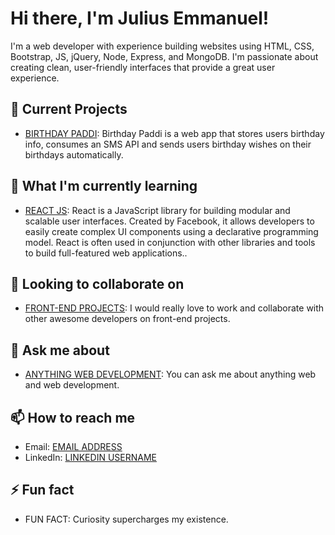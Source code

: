 # Hi there, I'm Julius Emmanuel!

I'm a web developer with experience building websites using HTML, CSS, Bootstrap, JS, jQuery, Node, Express, and MongoDB. I'm passionate about creating clean, user-friendly interfaces that provide a great user experience.

## 🔭 Current Projects

- [BIRTHDAY PADDI](#): Birthday Paddi is a web app that stores users birthday info, consumes an SMS API and sends users birthday wishes on their birthdays automatically.

## 🌱 What I'm currently learning

- [REACT JS](https://reactjs.org/): React is a JavaScript library for building modular and scalable user interfaces. Created by Facebook, it allows developers to easily create complex UI components using a declarative programming model. React is often used in conjunction with other libraries and tools to build full-featured web applications..

## 👯 Looking to collaborate on

- [FRONT-END PROJECTS](#): I would really love to work and collaborate with other awesome developers on front-end projects.

## 💬 Ask me about

- [ANYTHING WEB DEVELOPMENT](#): You can ask me about anything web and web development.

## 📫 How to reach me

- Email: [EMAIL ADDRESS](mailto:emmanueljulius192021@gmail.com)
- LinkedIn: [LINKEDIN USERNAME](https://www.linkedin.com/in/julius-emmanuel-873019172/)

## ⚡ Fun fact

- FUN FACT: Curiosity supercharges my existence.



